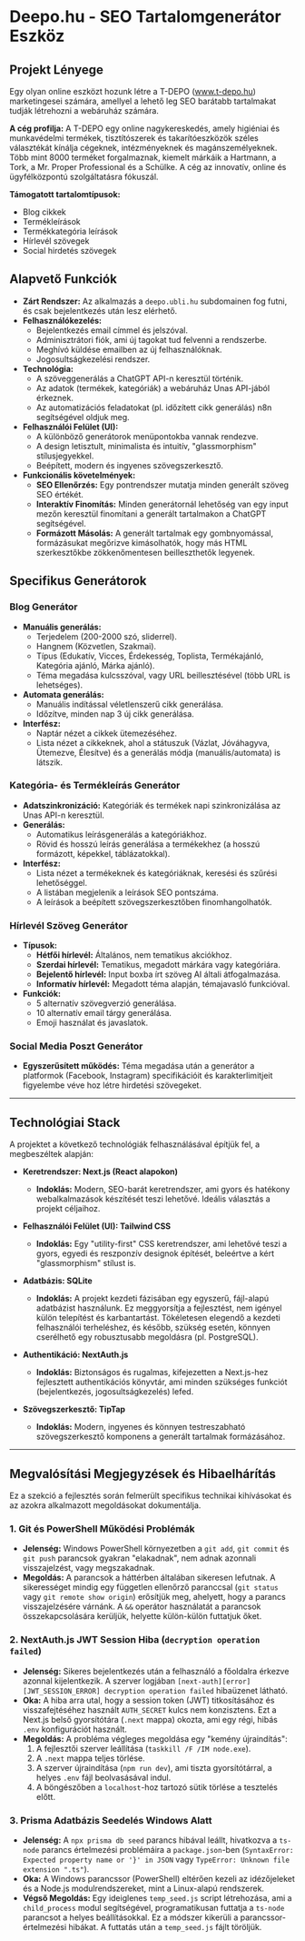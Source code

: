 # Deepo.hu - SEO Tartalomgenerátor Eszköz

## Projekt Lényege

Egy olyan online eszközt hozunk létre a T-DEPO (www.t-depo.hu) marketingesei számára, amellyel a lehető leg SEO barátabb tartalmakat tudják létrehozni a webáruház számára.

**A cég profilja:** A T-DEPO egy online nagykereskedés, amely higiéniai és munkavédelmi termékek, tisztítószerek és takarítóeszközök széles választékát kínálja cégeknek, intézményeknek és magánszemélyeknek. Több mint 8000 terméket forgalmaznak, kiemelt márkáik a Hartmann, a Tork, a Mr. Proper Professional és a Schülke. A cég az innovatív, online és ügyfélközpontú szolgáltatásra fókuszál.

**Támogatott tartalomtípusok:**
- Blog cikkek
- Termékleírások
- Termékkategória leírások
- Hírlevél szövegek
- Social hirdetés szövegek

## Alapvető Funkciók

- **Zárt Rendszer:** Az alkalmazás a `deepo.ubli.hu` subdomainen fog futni, és csak bejelentkezés után lesz elérhető.
- **Felhasználókezelés:**
    - Bejelentkezés email címmel és jelszóval.
    - Adminisztrátori fiók, ami új tagokat tud felvenni a rendszerbe.
    - Meghívó küldése emailben az új felhasználóknak.
    - Jogosultságkezelési rendszer.
- **Technológia:**
    - A szöveggenerálás a ChatGPT API-n keresztül történik.
    - Az adatok (termékek, kategóriák) a webáruház Unas API-jából érkeznek.
    - Az automatizációs feladatokat (pl. időzített cikk generálás) n8n segítségével oldjuk meg.
- **Felhasználói Felület (UI):**
    - A különböző generátorok menüpontokba vannak rendezve.
    - A design letisztult, minimalista és intuitív, "glassmorphism" stílusjegyekkel.
    - Beépített, modern és ingyenes szövegszerkesztő.
- **Funkcionális követelmények:**
    - **SEO Ellenőrzés:** Egy pontrendszer mutatja minden generált szöveg SEO értékét.
    - **Interaktív Finomítás:** Minden generátornál lehetőség van egy input mezőn keresztül finomítani a generált tartalmakon a ChatGPT segítségével.
    - **Formázott Másolás:** A generált tartalmak egy gombnyomással, formázásukat megőrizve kimásolhatók, hogy más HTML szerkesztőkbe zökkenőmentesen beilleszthetők legyenek.

## Specifikus Generátorok

### Blog Generátor
- **Manuális generálás:**
    - Terjedelem (200-2000 szó, sliderrel).
    - Hangnem (Közvetlen, Szakmai).
    - Típus (Edukatív, Vicces, Érdekesség, Toplista, Termékajánló, Kategória ajánló, Márka ajánló).
    - Téma megadása kulcsszóval, vagy URL beillesztésével (több URL is lehetséges).
- **Automata generálás:**
    - Manuális indítással véletlenszerű cikk generálása.
    - Időzítve, minden nap 3 új cikk generálása.
- **Interfész:**
    - Naptár nézet a cikkek ütemezéséhez.
    - Lista nézet a cikkeknek, ahol a státuszuk (Vázlat, Jóváhagyva, Ütemezve, Élesítve) és a generálás módja (manuális/automata) is látszik.

### Kategória- és Termékleírás Generátor
- **Adatszinkronizáció:** Kategóriák és termékek napi szinkronizálása az Unas API-n keresztül.
- **Generálás:**
    - Automatikus leírásgenerálás a kategóriákhoz.
    - Rövid és hosszú leírás generálása a termékekhez (a hosszú formázott, képekkel, táblázatokkal).
- **Interfész:**
    - Lista nézet a termékeknek és kategóriáknak, keresési és szűrési lehetőséggel.
    - A listában megjelenik a leírások SEO pontszáma.
    - A leírások a beépített szövegszerkesztőben finomhangolhatók.

### Hírlevél Szöveg Generátor
- **Típusok:**
    - **Hétfői hírlevél:** Általános, nem tematikus akciókhoz.
    - **Szerdai hírlevél:** Tematikus, megadott márkára vagy kategóriára.
    - **Bejelentő hírlevél:** Input boxba írt szöveg AI általi átfogalmazása.
    - **Informatív hírlevél:** Megadott téma alapján, témajavasló funkcióval.
- **Funkciók:**
    - 5 alternatív szövegverzió generálása.
    - 10 alternatív email tárgy generálása.
    - Emoji használat és javaslatok.

### Social Media Poszt Generátor
- **Egyszerűsített működés:** Téma megadása után a generátor a platformok (Facebook, Instagram) specifikációit és karakterlimitjeit figyelembe véve hoz létre hirdetési szövegeket.

---

## Technológiai Stack

A projektet a következő technológiák felhasználásával építjük fel, a megbeszéltek alapján:

- **Keretrendszer: Next.js (React alapokon)**
  - **Indoklás:** Modern, SEO-barát keretrendszer, ami gyors és hatékony webalkalmazások készítését teszi lehetővé. Ideális választás a projekt céljaihoz.

- **Felhasználói Felület (UI): Tailwind CSS**
  - **Indoklás:** Egy "utility-first" CSS keretrendszer, ami lehetővé teszi a gyors, egyedi és reszponzív designok építését, beleértve a kért "glassmorphism" stílust is.

- **Adatbázis: SQLite**
  - **Indoklás:** A projekt kezdeti fázisában egy egyszerű, fájl-alapú adatbázist használunk. Ez meggyorsítja a fejlesztést, nem igényel külön telepítést és karbantartást. Tökéletesen elegendő a kezdeti felhasználói terheléshez, és később, szükség esetén, könnyen cserélhető egy robusztusabb megoldásra (pl. PostgreSQL).

- **Authentikáció: NextAuth.js**
  - **Indoklás:** Biztonságos és rugalmas, kifejezetten a Next.js-hez fejlesztett authentikációs könyvtár, ami minden szükséges funkciót (bejelentkezés, jogosultságkezelés) lefed.

- **Szövegszerkesztő: TipTap**
  - **Indoklás:** Modern, ingyenes és könnyen testreszabható szövegszerkesztő komponens a generált tartalmak formázásához.

---

## Megvalósítási Megjegyzések és Hibaelhárítás

Ez a szekció a fejlesztés során felmerült specifikus technikai kihívásokat és az azokra alkalmazott megoldásokat dokumentálja.

### 1. Git és PowerShell Működési Problémák
- **Jelenség:** Windows PowerShell környezetben a `git add`, `git commit` és `git push` parancsok gyakran "elakadnak", nem adnak azonnali visszajelzést, vagy megszakadnak.
- **Megoldás:** A parancsok a háttérben általában sikeresen lefutnak. A sikerességet mindig egy független ellenőrző paranccsal (`git status` vagy `git remote show origin`) erősítjük meg, ahelyett, hogy a parancs visszajelzésére várnánk. A `&&` operátor használatát a parancsok összekapcsolására kerüljük, helyette külön-külön futtatjuk őket.

### 2. NextAuth.js JWT Session Hiba (`decryption operation failed`)
- **Jelenség:** Sikeres bejelentkezés után a felhasználó a főoldalra érkezve azonnal kijelentkezik. A szerver logjában `[next-auth][error][JWT_SESSION_ERROR] decryption operation failed` hibaüzenet látható.
- **Oka:** A hiba arra utal, hogy a session token (JWT) titkosításához és visszafejtéséhez használt `AUTH_SECRET` kulcs nem konzisztens. Ezt a Next.js belső gyorsítótára (`.next` mappa) okozta, ami egy régi, hibás `.env` konfigurációt használt.
- **Megoldás:** A probléma végleges megoldása egy "kemény újraindítás":
  1. A fejlesztői szerver leállítása (`taskkill /F /IM node.exe`).
  2. A `.next` mappa teljes törlése.
  3. A szerver újraindítása (`npm run dev`), ami tiszta gyorsítótárral, a helyes `.env` fájl beolvasásával indul.
  4. A böngészőben a `localhost`-hoz tartozó sütik törlése a tesztelés előtt.

### 3. Prisma Adatbázis Seedelés Windows Alatt
- **Jelenség:** A `npx prisma db seed` parancs hibával leállt, hivatkozva a `ts-node` parancs értelmezési problémáira a `package.json`-ben (`SyntaxError: Expected property name or '}' in JSON` vagy `TypeError: Unknown file extension ".ts"`).
- **Oka:** A Windows parancssor (PowerShell) eltérően kezeli az idézőjeleket és a Node.js modulrendszereket, mint a Linux-alapú rendszerek.
- **Végső Megoldás:** Egy ideiglenes `temp_seed.js` script létrehozása, ami a `child_process` modul segítségével, programatikusan futtatja a `ts-node` parancsot a helyes beállításokkal. Ez a módszer kikerüli a parancssor-értelmezési hibákat. A futtatás után a `temp_seed.js` fájlt töröljük. 